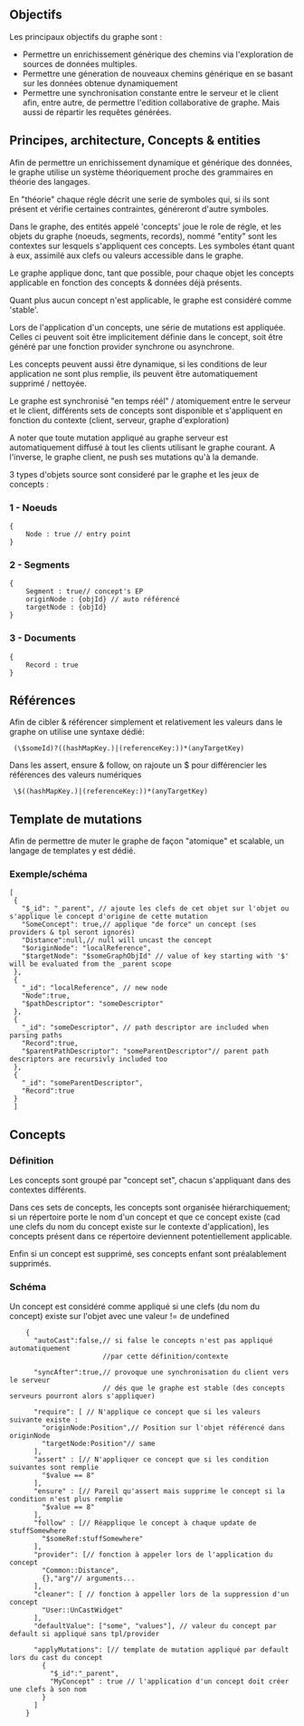 
## Objectifs

Les principaux objectifs du graphe sont :
- Permettre un enrichissement générique des chemins via l'exploration de sources de données multiples.
- Permettre une géneration de nouveaux chemins générique en se basant sur les données obtenue dynamiquement
- Permettre une synchronisation constante entre le serveur et le client afin, entre autre, de permettre l'edition collaborative de graphe. Mais aussi de répartir les requêtes générées.

## Principes, architecture, Concepts & entities


Afin de permettre un enrichissement dynamique et générique des données, le graphe utilise un système théoriquement proche des grammaires en théorie des langages.

En "théorie" chaque régle décrit une serie de symboles qui, si ils sont présent et vérifie certaines contraintes, généreront d'autre symboles.

Dans le graphe, des entités appelé 'concepts' joue le role de régle, et les objets du graphe (noeuds, segments, records), nommé "entity" sont les contextes sur lesquels s'appliquent ces concepts.
Les symboles étant quant à eux, assimilé aux clefs ou valeurs accessible dans le graphe.

Le graphe applique donc, tant que possible, pour chaque objet les concepts applicable en fonction des concepts & données déjà présents.

Quant plus aucun concept n'est applicable, le graphe est considéré comme 'stable'.

Lors de l'application d'un concepts, une série de mutations est appliquée. Celles ci peuvent soit être implicitement définie dans le concept, soit être généré par une fonction provider synchrone ou asynchrone.

Les concepts peuvent aussi être dynamique, si les conditions de leur application ne sont plus remplie, ils peuvent être automatiquement supprimé / nettoyée.

Le graphe est synchronisé "en temps réél" / atomiquement entre le serveur et le client, différents sets de concepts sont disponible et s'appliquent en fonction du contexte (client, serveur, graphe d'exploration)

A noter que toute mutation appliqué au graphe serveur est automatiquement diffusé à tout les clients utilisant le graphe courant. A l'inverse, le graphe client, ne push ses mutations qu'à la demande.

3 types d'objets source sont consideré par le graphe et les jeux de concepts :

### 1 - Noeuds

    {
        Node : true // entry point
    }

### 2 - Segments


    {
        Segment : true// concept's EP
        originNode : {objId} // auto référencé
        targetNode : {objId}
    }

### 3 - Documents


    {
        Record : true
    }


## Références

Afin de cibler & référencer simplement et relativement les valeurs dans le graphe on utilise une syntaxe dédié:

     (\$someId)?((hashMapKey.)|(referenceKey:))*(anyTargetKey)

Dans les assert, ensure & follow, on rajoute un $ pour différencier les références des valeurs numériques

     \$((hashMapKey.)|(referenceKey:))*(anyTargetKey)


## Template de mutations

Afin de permettre de muter le graphe de façon "atomique" et scalable, un langage de templates y est dédié.

### Exemple/schéma

    [
     {
       "$_id": "_parent", // ajoute les clefs de cet objet sur l'objet ou s'applique le concept d'origine de cette mutation
       "SomeConcept": true,// applique "de force" un concept (ses providers & tpl seront ignorés)
       "Distance":null,// null will uncast the concept
       "$originNode": "localReference",
       "$targetNode": "$someGraphObjId" // value of key starting with '$' will be evaluated from the _parent scope
     },
     {
       "_id": "localReference", // new node
       "Node":true,
       "$pathDescriptor": "someDescriptor"
     },
     {
       "_id": "someDescriptor", // path descriptor are included when parsing paths
       "Record":true,
       "$parentPathDescriptor": "someParentDescriptor"// parent path descriptors are recursivly included too
     },
     {
       "_id": "someParentDescriptor",
       "Record":true
     }
     ]

## Concepts
### Définition

Les concepts sont groupé par "concept set", chacun s'appliquant dans des contextes différents.

Dans ces sets de concepts, les concepts sont organisée hiérarchiquement; si un répertoire porte le nom d'un concept et que ce concept existe (cad une clefs du nom du concept existe sur le contexte d'application), les concepts présent dans ce répertoire deviennent potentiellement applicable.

Enfin si un concept est supprimé, ses concepts enfant sont préalablement supprimés.

### Schéma

Un concept est considéré comme appliqué si une clefs (du nom du concept) existe sur l'objet avec une valeur != de undefined

```
    {
      "autoCast":false,// si false le concepts n'est pas appliqué automatiquement
                       //par cette définition/contexte

      "syncAfter":true,// provoque une synchronisation du client vers le serveur
                       // dés que le graphe est stable (des concepts serveurs pourront alors s'appliquer)

      "require": [ // N'applique ce concept que si les valeurs suivante existe :
        "originNode:Position",// Position sur l'objet référencé dans originNode
        "targetNode:Position"// same
      ],
      "assert" : [// N'appliquer ce concept que si les condition suivantes sont remplie
        "$value == 8"
      ],
      "ensure" : [// Pareil qu'assert mais supprime le concept si la condition n'est plus remplie
        "$value == 8"
      ],
      "follow" : [// Réapplique le concept à chaque update de stuffSomewhere
        "$someRef:stuffSomewhere"
      ],
      "provider": [// fonction à appeler lors de l'application du concept
        "Common::Distance",
        {},"arg"// arguments...
      ],
      "cleaner": [ // fonction à appeller lors de la suppression d'un concept
        "User::UnCastWidget"
      ],
      "defaultValue": ["some", "values"], // valeur du concept par default si appliqué sans tpl/provider

      "applyMutations": [// template de mutation appliqué par default lors du cast du concept
        {
          "$_id":"_parent",
          "MyConcept" : true // l'application d'un concept doit créer une clefs à son nom
        }
      ]
    }
```